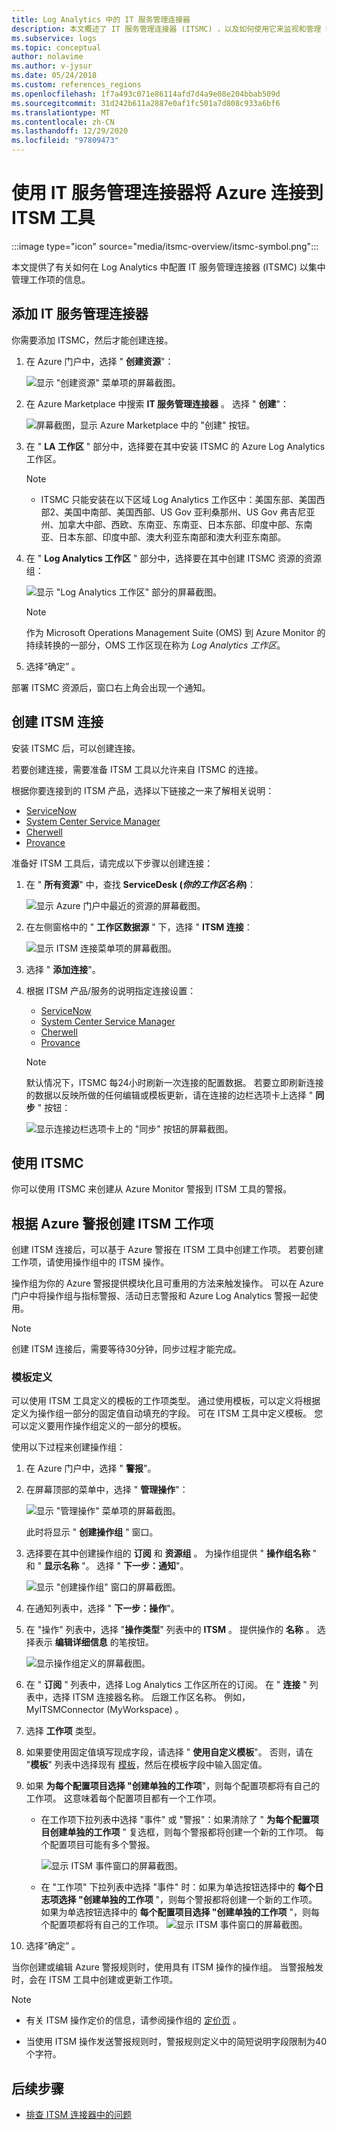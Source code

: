```yaml
---
title: Log Analytics 中的 IT 服务管理连接器
description: 本文概述了 IT 服务管理连接器 (ITSMC) ，以及如何使用它来监视和管理 Log Analytics 中的 ITSM 工作项并快速解决问题。
ms.subservice: logs
ms.topic: conceptual
author: nolavime
ms.author: v-jysur
ms.date: 05/24/2018
ms.custom: references_regions
ms.openlocfilehash: 1f7a493c071e86114afd7d4a9e08e204bbab509d
ms.sourcegitcommit: 31d242b611a2887e0af1fc501a7d808c933a6bf6
ms.translationtype: MT
ms.contentlocale: zh-CN
ms.lasthandoff: 12/29/2020
ms.locfileid: "97809473"
---
```

# <a name="connect-azure-to-itsm-tools-by-using-it-service-management-connector"></a>使用 IT 服务管理连接器将 Azure 连接到 ITSM 工具

:::image type="icon" source="media/itsmc-overview/itsmc-symbol.png":::

本文提供了有关如何在 Log Analytics 中配置 IT 服务管理连接器 (ITSMC) 以集中管理工作项的信息。

## <a name="add-it-service-management-connector"></a>添加 IT 服务管理连接器

你需要添加 ITSMC，然后才能创建连接。

1. 在 Azure 门户中，选择 " **创建资源**"：

   ![显示 "创建资源" 菜单项的屏幕截图。](media/itsmc-overview/azure-add-new-resource.png)

2. 在 Azure Marketplace 中搜索 **IT 服务管理连接器** 。 选择 " **创建**"：

   ![屏幕截图，显示 Azure Marketplace 中的 "创建" 按钮。](media/itsmc-overview/add-itsmc-solution.png)

3. 在 " **LA 工作区** " 部分中，选择要在其中安装 ITSMC 的 Azure Log Analytics 工作区。
   >[!NOTE]
   >
   > * ITSMC 只能安装在以下区域 Log Analytics 工作区中：美国东部、美国西部2、美国中南部、美国西部、US Gov 亚利桑那州、US Gov 弗吉尼亚州、加拿大中部、西欧、东南亚、东南亚、日本东部、印度中部、东南亚、日本东部、印度中部、澳大利亚东南部和澳大利亚东南部。

4. 在 " **Log Analytics 工作区** " 部分中，选择要在其中创建 ITSMC 资源的资源组：

   ![显示 "Log Analytics 工作区" 部分的屏幕截图。](media/itsmc-overview/itsmc-solution-workspace.png)
   >[!NOTE]
   >作为 Microsoft Operations Management Suite (OMS) 到 Azure Monitor 的持续转换的一部分，OMS 工作区现在称为 *Log Analytics 工作区*。

5. 选择“确定”  。

部署 ITSMC 资源后，窗口右上角会出现一个通知。

## <a name="create-an-itsm-connection"></a>创建 ITSM 连接

安装 ITSMC 后，可以创建连接。

若要创建连接，需要准备 ITSM 工具以允许来自 ITSMC 的连接。  

根据你要连接到的 ITSM 产品，选择以下链接之一来了解相关说明：

- [ServiceNow](./itsmc-connections-servicenow.md)
- [System Center Service Manager](./itsmc-connections-scsm.md)
- [Cherwell](./itsmc-connections-cherwell.md)
- [Provance](./itsmc-connections-provance.md)

准备好 ITSM 工具后，请完成以下步骤以创建连接：

1. 在 " **所有资源**" 中，查找 **ServiceDesk (*你的工作区名称*)**：

   ![显示 Azure 门户中最近的资源的屏幕截图。](media/itsmc-overview/itsm-connections.png)

1. 在左侧窗格中的 " **工作区数据源** " 下，选择 " **ITSM 连接**：

   ![显示 ITSM 连接菜单项的屏幕截图。](media/itsmc-overview/add-new-itsm-connection.png)
1. 选择 " **添加连接**"。

1. 根据 ITSM 产品/服务的说明指定连接设置：

    - [ServiceNow](./itsmc-connections-servicenow.md)
    - [System Center Service Manager](./itsmc-connections-scsm.md)
    - [Cherwell](./itsmc-connections-cherwell.md)
    - [Provance](./itsmc-connections-provance.md)

   > [!NOTE]
   >
   > 默认情况下，ITSMC 每24小时刷新一次连接的配置数据。 若要立即刷新连接的数据以反映所做的任何编辑或模板更新，请在连接的边栏选项卡上选择 " **同步** " 按钮：
   >
   > ![显示连接边栏选项卡上的 "同步" 按钮的屏幕截图。](media/itsmc-overview/itsmc-connections-refresh.png)

## <a name="use-itsmc"></a>使用 ITSMC

   你可以使用 ITSMC 来创建从 Azure Monitor 警报到 ITSM 工具的警报。

## <a name="create-itsm-work-items-from-azure-alerts"></a>根据 Azure 警报创建 ITSM 工作项

创建 ITSM 连接后，可以基于 Azure 警报在 ITSM 工具中创建工作项。 若要创建工作项，请使用操作组中的 ITSM 操作。

操作组为你的 Azure 警报提供模块化且可重用的方法来触发操作。 可以在 Azure 门户中将操作组与指标警报、活动日志警报和 Azure Log Analytics 警报一起使用。

> [!NOTE]
> 创建 ITSM 连接后，需要等待30分钟，同步过程才能完成。

### <a name="template-definitions"></a>模板定义

   可以使用 ITSM 工具定义的模板的工作项类型。
通过使用模板，可以定义将根据定义为操作组一部分的固定值自动填充的字段。 可在 ITSM 工具中定义模板。
您可以定义要用作操作组定义的一部分的模板。

使用以下过程来创建操作组：

1. 在 Azure 门户中，选择 "  **警报**"。
2. 在屏幕顶部的菜单中，选择 " **管理操作**"：

    ![显示 "管理操作" 菜单项的屏幕截图。](media/itsmc-overview/action-groups-selection-big.png)

   此时将显示 " **创建操作组** " 窗口。

3. 选择要在其中创建操作组的 **订阅** 和 **资源组** 。 为操作组提供 " **操作组名称** " 和 " **显示名称** "。 选择 " **下一步：通知**"。

    ![显示 "创建操作组" 窗口的屏幕截图。](media/itsmc-overview/action-groups-details.png)

4. 在通知列表中，选择 " **下一步：操作**"。
5. 在 "操作" 列表中，选择 "**操作类型**" 列表中的 **ITSM** 。 提供操作的 **名称** 。 选择表示 **编辑详细信息** 的笔按钮。

    ![显示操作组定义的屏幕截图。](media/itsmc-definition/action-group-pen.png)

6. 在 " **订阅** " 列表中，选择 Log Analytics 工作区所在的订阅。 在 " **连接** " 列表中，选择 ITSM 连接器名称。 后跟工作区名称。 例如，MyITSMConnector (MyWorkspace) 。

7. 选择 **工作项** 类型。

8. 如果要使用固定值填写现成字段，请选择 " **使用自定义模板**"。 否则，请在 "**模板**" 列表中选择现有 [模板](#template-definitions)，然后在模板字段中输入固定值。

9. 如果 **为每个配置项目选择 "创建单独的工作项**"，则每个配置项都将有自己的工作项。 这意味着每个配置项目都有一个工作项。

    * 在工作项下拉列表中选择 "事件" 或 "警报"：如果清除了 " **为每个配置项目创建单独的工作项** " 复选框，则每个警报都将创建一个新的工作项。 每个配置项目可能有多个警报。

       ![显示 ITSM 事件窗口的屏幕截图。](media/itsmc-overview/itsm-action-configuration.png)

    * 在 "工作项" 下拉列表中选择 "事件" 时：如果为单选按钮选择中的 **每个日志项选择 "创建单独的工作项** "，则每个警报都将创建一个新的工作项。 如果为单选按钮选择中的 **每个配置项目选择 "创建单独的工作项** "，则每个配置项都将有自己的工作项。
   ![显示 ITSM 事件窗口的屏幕截图。](media/itsmc-overview/itsm-action-configuration-event.png)

10. 选择“确定”  。

当你创建或编辑 Azure 警报规则时，使用具有 ITSM 操作的操作组。 当警报触发时，会在 ITSM 工具中创建或更新工作项。

> [!NOTE]
>
>- 有关 ITSM 操作定价的信息，请参阅操作组的 [定价页](https://azure.microsoft.com/pricing/details/monitor/) 。
>
>
>- 当使用 ITSM 操作发送警报规则时，警报规则定义中的简短说明字段限制为40个字符。

## <a name="next-steps"></a>后续步骤

* [排查 ITSM 连接器中的问题](./itsmc-resync-servicenow.md)
